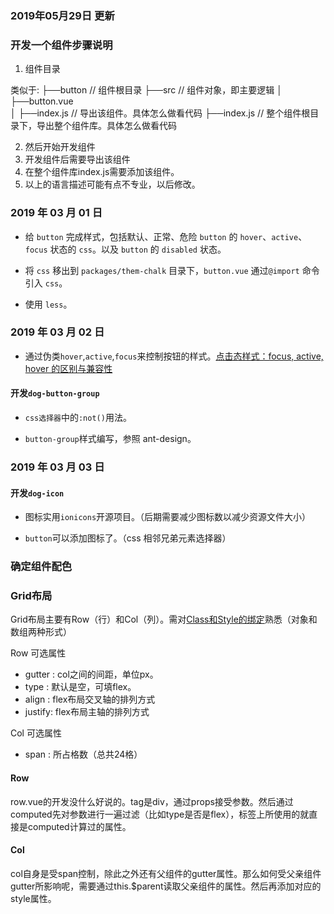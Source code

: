 ### 2019年05月29日 更新 
### 开发一个组件步骤说明

1. 组件目录

类似于:
├──button                 // 组件根目录
├──src                    // 组件对象，即主要逻辑
│  ├──button.vue   
│  ├──index.js            // 导出该组件。具体怎么做看代码
├──index.js               // 整个组件根目录下，导出整个组件库。具体怎么做看代码

2. 然后开始开发组件
3. 开发组件后需要导出该组件
4. 在整个组件库index.js需要添加该组件。
5. 以上的语言描述可能有点不专业，以后修改。

### 2019 年 03 月 01 日

- 给 `button` 完成样式，包括默认、正常、危险 `button` 的 `hover`、`active`、`focus` 状态的 `css`。以及 `button` 的 `disabled` 状态。

- 将 `css` 移出到 `packages/them-chalk` 目录下，`button.vue` 通过`@import` 命令引入 `css`。

- 使用 `less`。

### 2019 年 03 月 02 日

- 通过伪类`hover`,`active`,`focus`来控制按钮的样式。[点击态样式：focus, active, hover 的区别与兼容性](https://harttle.land/2018/05/17/hover-active-focus-highlight-color.html)

#### 开发`dog-button-group`

- `css选择器`中的`:not()`用法。

- `button-group`样式编写，参照 ant-design。

### 2019 年 03 月 03 日

#### 开发`dog-icon`

- 图标实用`ionicons`开源项目。（后期需要减少图标数以减少资源文件大小）

- `button`可以添加图标了。（css 相邻兄弟元素选择器）


### 确定组件配色

### Grid布局

Grid布局主要有Row（行）和Col（列）。需对[Class和Style的绑定](https://cn.vuejs.org/v2/guide/class-and-style.html)熟悉（对象和数组两种形式）

Row 可选属性
- gutter : col之间的间距，单位px。
- type   : 默认是空，可填flex。
- align  : flex布局交叉轴的排列方式
- justify: flex布局主轴的排列方式

Col 可选属性
- span   : 所占格数（总共24格）

#### Row

row.vue的开发没什么好说的。tag是div，通过props接受参数。然后通过computed先对参数进行一遍过滤（比如type是否是flex），标签上所使用的就直接是computed计算过的属性。

#### Col

col自身是受span控制，除此之外还有父组件的gutter属性。那么如何受父亲组件gutter所影响呢，需要通过this.$parent读取父亲组件的属性。然后再添加对应的style属性。